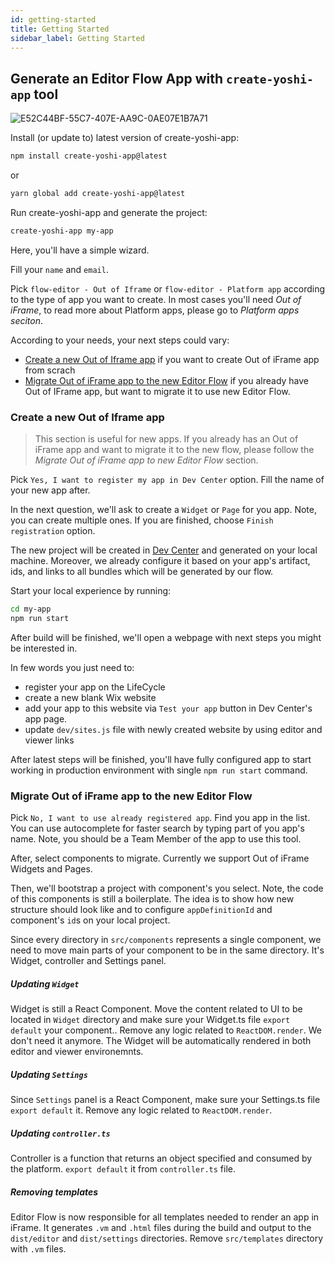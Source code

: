 ```yaml
---
id: getting-started
title: Getting Started
sidebar_label: Getting Started
---
```


## Generate an Editor Flow App with `create-yoshi-app` tool
![E52C44BF-55C7-407E-AA9C-0AE07E1B7A71](https://user-images.githubusercontent.com/1521229/77897090-e2d24480-7281-11ea-9cbf-e3fdc4d8c509.PNG)

Install (or update to) latest version of create-yoshi-app:

```bash
npm install create-yoshi-app@latest
```
or
```bash
yarn global add create-yoshi-app@latest
```

Run create-yoshi-app and generate the project:

```bash
create-yoshi-app my-app
```

Here, you'll have a simple wizard.

Fill your `name` and `email`.

Pick `flow-editor - Out of Iframe` or `flow-editor - Platform app` according to the type of app you want to create.
In most cases you'll need *Out of iFrame*, to read more about Platform apps, please go to *Platform apps seciton*.


According to your needs, your next steps could vary:
* [Create a new Out of Iframe app](#create-a-new-out-of-iframe-app) if you want to create Out of iFrame app from scrach 
* [Migrate Out of iFrame app to the new Editor Flow](#migrate-out-of-iframe-app-to-the-new-editor-flow) if you already have Out of IFrame app, but want to migrate it to use new Editor Flow.

### Create a new Out of Iframe app
> This section is useful for new apps. If you already has an Out of iFrame app and want to migrate it to the new flow, please follow the *Migrate Out of iFrame app to new Editor Flow* section.

Pick `Yes, I want to register my app in Dev Center` option. Fill the name of your new app after.

In the next question, we'll ask to create a `Widget` or `Page` for you app. Note, you can create multiple ones. If you are finished, choose `Finish registration` option.

The new project will be created in [Dev Center](https://dev.wix.com) and generated on your local machine.
Moreover, we already configure it based on your app's artifact, ids, and links to all bundles which will be generated by our flow.

Start your local experience by running:
```bash
cd my-app
npm run start
```

After build will be finished, we'll open a webpage with next steps you might be interested in.


In few words you just need to:
- register your app on the LifeCycle
- create a new blank Wix website
- add your app to this website via `Test your app` button in Dev Center's app page.
- update `dev/sites.js` file with newly created website by using editor and viewer links

After latest steps will be finished, you'll have fully configured app to start working in production environment with single `npm run start` command.

### Migrate Out of iFrame app to the new Editor Flow
Pick `No, I want to use already registered app`.
Find you app in the list. You can use autocomplete for faster search by typing part of you app's name.
Note, you should be a Team Member of the app to use this tool.

After, select components to migrate. Currently we support Out of iFrame Widgets and Pages.

Then, we'll bootstrap a project with component's you select. Note, the code of this components is still a boilerplate. The idea is to show how new structure should look like and to configure `appDefinitionId` and component's `id`s on your local project.

Since every directory in `src/components` represents a single component, we need to move main parts of your component to be in the same directory. It's Widget, controller and Settings panel.

##### Updating `Widget`
Widget is still a React Component. Move the content related to UI to be located in `Widget` directory and make sure your Widget.ts file `export default` your component..
Remove any logic related to `ReactDOM.render`. We don't need it anymore. The Widget will be automatically rendered in both editor and viewer environemnts.

##### Updating `Settings`
Since `Settings` panel is a React Component, make sure your Settings.ts file `export default` it.
Remove any logic related to `ReactDOM.render`.

##### Updating `controller.ts`
Controller is a function that returns an object specified and consumed by the platform.
`export default` it from `controller.ts` file.

##### Removing templates
Editor Flow is now responsible for all templates needed to render an app in iFrame. It generates `.vm` and `.html` files during the build and output to the `dist/editor` and `dist/settings` directories.
Remove `src/templates` directory with `.vm` files.
